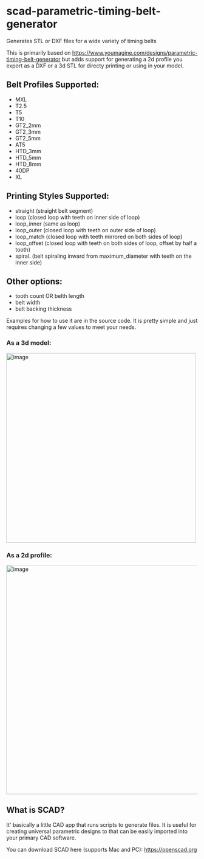 # scad-parametric-timing-belt-generator
Generates STL or DXF files for a wide variety of timing belts

This is primarily based on https://www.youmagine.com/designs/parametric-timing-belt-generator but adds support for generating a 2d profile you export as a DXF or a 3d STL for directy printing or using in your model.


## Belt Profiles Supported:
- MXL
- T2.5
- T5 
- T10 
- GT2_2mm 
- GT2_3mm 
- GT2_5mm 
- AT5 
- HTD_3mm 
- HTD_5mm 
- HTD_8mm 
- 40DP 
- XL 

## Printing Styles Supported:
- straight (straight belt segment)
- loop (closed loop with teeth on inner side of loop)
- loop_inner (same as loop)
- loop_outer (closed loop with teeth on outer side of loop)
- loop_match (closed loop with teeth mirrored on both sides of loop)
- loop_offset (closed loop with teeth on both sides of loop, offset by half a tooth)
- spiral. (belt spiraling inward from maximum_diameter with teeth on the inner side)

## Other options:
- tooth count OR belth length
- belt width
- belt backing thickness


Examples for how to use it are in the source code. It is pretty simple and just requires changing a few values to meet your needs.

### As a 3d model:

<img width="499" alt="image" src="https://user-images.githubusercontent.com/4974259/136828593-0bdf20eb-5783-4f7e-a4be-2116e0565a7f.png">

### As a 2d profile: 

<img width="603" alt="image" src="https://user-images.githubusercontent.com/4974259/136828678-f2bfbe27-9e86-4e51-8c37-c2dd144be828.png">


## What is SCAD?

It' basically a little CAD app that runs scripts to generate files. It is useful for creating universal parametric designs to that can be easily imported into your primary CAD software.

You can download SCAD here (supports Mac and PC): https://openscad.org
